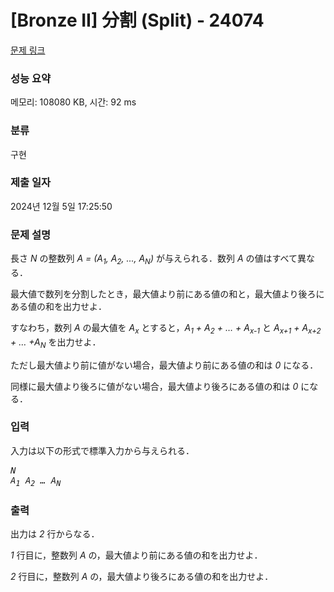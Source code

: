 # [Bronze II] 分割 (Split) - 24074 

[문제 링크](https://www.acmicpc.net/problem/24074) 

### 성능 요약

메모리: 108080 KB, 시간: 92 ms

### 분류

구현

### 제출 일자

2024년 12월 5일 17:25:50

### 문제 설명

<p style="user-select: auto !important;">長さ <var style="user-select: auto !important;">N</var> の整数列 <var style="user-select: auto !important;">A = (A<sub style="user-select: auto !important;">1</sub>, A<sub style="user-select: auto !important;">2</sub>, ..., A<sub style="user-select: auto !important;">N</sub>)</var> が与えられる．数列 <var style="user-select: auto !important;">A</var> の値はすべて異なる．</p>

<p style="user-select: auto !important;">最大値で数列を分割したとき，最大値より前にある値の和と，最大値より後ろにある値の和を出力せよ．</p>

<p style="user-select: auto !important;">すなわち，数列 <var style="user-select: auto !important;">A</var> の最大値を <var style="user-select: auto !important;">A<sub style="user-select: auto !important;">x</sub></var> とすると，<var style="user-select: auto !important;">A<sub style="user-select: auto !important;">1</sub> + A<sub style="user-select: auto !important;">2</sub> + … + A<sub style="user-select: auto !important;">x-1</sub></var> と <var style="user-select: auto !important;">A<sub style="user-select: auto !important;">x+1</sub> + A<sub style="user-select: auto !important;">x+2</sub> + … +A<sub style="user-select: auto !important;">N</sub></var> を出力せよ．</p>

<p style="user-select: auto !important;">ただし最大値より前に値がない場合，最大値より前にある値の和は <var style="user-select: auto !important;">0</var> になる．</p>

<p style="user-select: auto !important;">同様に最大値より後ろに値がない場合，最大値より後ろにある値の和は <var style="user-select: auto !important;">0</var> になる．</p>

### 입력 

 <p style="user-select: auto !important;">入力は以下の形式で標準入力から与えられる．</p>

<pre style="user-select: auto !important;"><var style="user-select: auto !important;">N</var>
<var style="user-select: auto !important;">A<sub style="user-select: auto !important;">1</sub></var> <var style="user-select: auto !important;">A<sub style="user-select: auto !important;">2</sub></var> <var style="user-select: auto !important;">…</var> <var style="user-select: auto !important;">A<sub style="user-select: auto !important;">N</sub></var></pre>

### 출력 

 <p style="user-select: auto !important;">出力は <var style="user-select: auto !important;">2</var> 行からなる．</p>

<p style="user-select: auto !important;"><var style="user-select: auto !important;">1</var> 行目に，整数列 <var style="user-select: auto !important;">A</var> の，最大値より前にある値の和を出力せよ．</p>

<p style="user-select: auto !important;"><var style="user-select: auto !important;">2</var> 行目に，整数列 <var style="user-select: auto !important;">A</var> の，最大値より後ろにある値の和を出力せよ．</p>

